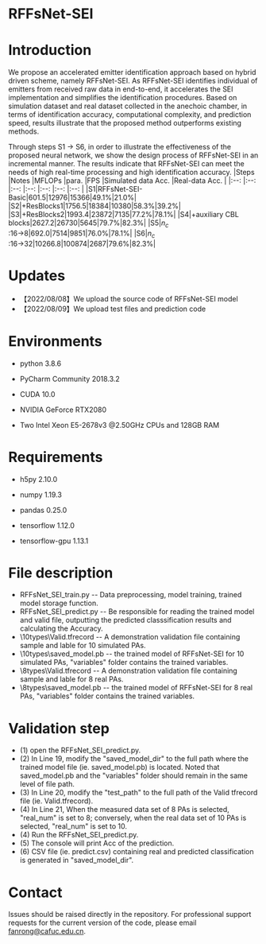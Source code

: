 # RFFsNet-SEI

# Introduction

We propose an accelerated emitter identification approach based on hybrid driven scheme, namely RFFsNet-SEI. As RFFsNet-SEI identifies individual of emitters from received raw data in end-to-end, it accelerates the SEI implementation and simplifies the identification procedures. Based on simulation dataset and real dataset collected in the anechoic chamber, in terms of identification accuracy, computational complexity, and prediction speed, results illustrate that the proposed method outperforms existing methods.

Through steps S1 → S6, in order to illustrate the effectiveness of the proposed neural network, we show the design process of RFFsNet-SEI in an incremental manner.
The results indicate that RFFsNet-SEI can meet the needs of high real-time processing and high identification accuracy.
|Steps |Notes |MFLOPs |para. |FPS |Simulated data Acc. |Real-data Acc. |
|:--: |:--:  |:--:  |:--:    |:--:    |:--:    |:--:    |
|S1|RFFsNet-SEI-Basic|601.5|12976|15366|49.1%|21.0%|
|S2|+ResBlocks1|1756.5|18384|10380|58.3%|39.2%|
|S3|+ResBlocks2|1993.4|23872|7135|77.2%|78.1%|
|S4|+auxiliary CBL blocks|2627.2|26730|5645|79.7%|82.3%|
|S5|$n_c$ :16→8|692.0|7514|9851|76.0%|78.1%|
|S6|$n_c$ :16→32|10266.8|100874|2687|79.6%|82.3%|

# Updates
- 【2022/08/08】We upload the source code of RFFsNet-SEI model
- 【2022/08/09】We upload test files and prediction code
  
# Environments

- python 3.8.6

- PyCharm Community 2018.3.2

- CUDA 10.0

- NVIDIA GeForce RTX2080
  
- Two Intel Xeon E5-2678v3 @2.50GHz CPUs and 128GB RAM

# Requirements

- h5py 2.10.0

- numpy 1.19.3
  
- pandas 0.25.0

- tensorflow 1.12.0

- tensorflow-gpu 1.13.1

# File description
- RFFsNet_SEI_train.py -- Data preprocessing, model training, trained model storage function.
- RFFsNet_SEI_predict.py -- Be responsible for reading the trained model and valid file, outputting the predicted classsification results and calculating the Accuracy.
- \10types\Valid.tfrecord -- A demonstration validation file containing sample and lable for 10 simulated PAs.
- \10types\saved_model.pb -- the trained model of RFFsNet-SEI for 10 simulated PAs, "variables" folder contains the trained variables.
- \8types\Valid.tfrecord -- A demonstration validation file containing sample and lable for 8 real PAs.
- \8types\saved_model.pb -- the trained model of RFFsNet-SEI for 8 real PAs, "variables" folder contains the trained variables.

# Validation step
- (1) open the RFFsNet_SEI_predict.py.
- (2) In Line 19, modify the "saved_model_dir" to the full path where the trained model file (ie. saved_model.pb) is located.
      Noted that saved_model.pb and the "variables" folder should remain in the same level of file path.
- (3) In Line 20, modify the "test_path" to the full path of the Valid tfrecord file (ie. Valid.tfrecord).
- (4) In Line 21, When the measured data set of 8 PAs is selected, "real_num" is set to 8; conversely, when the real data set of 10 PAs is selected, "real_num" is set to 10.
- (4) Run the RFFsNet_SEI_predict.py.
- (5) The console will print Acc of the prediction.
- (6) CSV file (ie. predict.csv) containing real and predicted classification is generated in "saved_model_dir".

# Contact
Issues should be raised directly in the repository. For professional support requests for the current version of the code, please email fanrong@cafuc.edu.cn.
  
  
  
  
  
